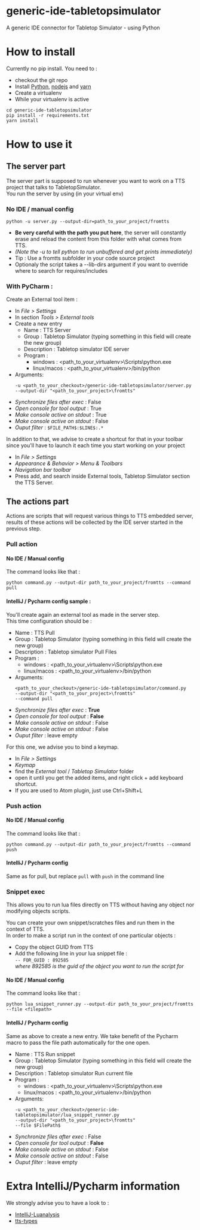 # generic-ide-tabletopsimulator
A generic IDE connector for Tabletop Simulator - using Python

# How to install
Currently no pip install.
You need to :
 * checkout the git repo
 * Install [Python](https://www.python.org/downloads/), [nodejs](https://nodejs.org/en/download/) and [yarn](https://classic.yarnpkg.com/en/docs/install/#windows-stable)
 * Create a virtualenv
 * While your virtualenv is active  
 ```
 cd generic-ide-tabletopsimulator
 pip install -r requirements.txt
 yarn install
 ```

# How to use it
## The server part
The server part is supposed to run whenever you want to work on a TTS project that talks to TabletopSimulator.   
You run the server by using (in your virtual env)
### No IDE / manual config
```
python -u server.py --output-dir=path_to_your_project/fromtts
```
 * **Be very careful with the path you put here**, the server will constantly erase and reload the content from this folder with what comes from TTS.
 * _(Note the -u to tell python to run unbuffered and get prints immediately)_
 * Tip : Use a fromtts subfolder in your code source project
 * Optionaly the script takes a --lib-dirs argument if you want to override where to search for requires/includes 

### With PyCharm :
Create an External tool item : 

 * In _File > Settings_
 * In section _Tools > External tools_
 * Create a new entry
   * Name : TTS Server
   * Group : Tabletop Simulator (typing something in this field will create the new group)
   * Description : Tabletop simulator IDE server
   * Program : 
        * windows : <path_to_your_virtualenv>\Scripts\python.exe
        * linux/macos : <path_to_your_virtualenv>/bin/python
  * Arguments: 
     ```
     -u <path_to_your_checkout>/generic-ide-tabletopsimulator/server.py 
    --output-dir "<path_to_your_project>\fromtts"
    ```
  * _Synchronize files after exec_ : False
  * _Open console for tool output_ : True
  * _Make console active on stdout_ : True
  * _Make console active on stdout_ : False
  * _Ouput filter_ : `$FILE_PATH$:$LINE$:.*`   

In addition to that, we advise to create a shortcut for that in your toolbar
since you'll have to launch it each time you start working on your project

 * In _File > Settings_
 * _Appearance & Behavior > Menu & Toolbars_
 * _Navigation bar toolbar_
 * Press add, and search inside External tools, Tabletop Simulator section the TTS Server.

## The actions part
Actions are scripts that will request various things to TTS embedded server, 
results of these actions will be collected by the IDE server started in the previous step.

### Pull action
#### No IDE / Manual config
The command looks like that :
```
python command.py --output-dir path_to_your_project/fromtts --command pull
```
#### IntelliJ / Pycharm config sample :
You'll create again an external tool as made in the server step.   
This time configuration should be :
   * Name : TTS Pull
   * Group : Tabletop Simulator (typing something in this field will create the new group)
   * Description : Tabletop simulator Pull Files
   * Program : 
        * windows : <path_to_your_virtualenv>\Scripts\python.exe
        * linux/macos : <path_to_your_virtualenv>/bin/python
  * Arguments: 
     ```
     <path_to_your_checkout>/generic-ide-tabletopsimulator/command.py 
    --output-dir "<path_to_your_project>\fromtts"
    --command pull
    ```
  * _Synchronize files after exec_ : **True**
  * _Open console for tool output_ : **False**
  * _Make console active on stdout_ : False
  * _Make console active on stdout_ : False
  * _Ouput filter_ : leave empty
    
For this one, we advise you to bind a keymap.
 * In _File > Settings_
 *  _Keymap_
 * find the _External tool_ / _Tabletop Simulator_ folder 
 * open it until you get the added items, and right click + add keyboard shortcut.
 * If you are used to Atom plugin, just use Ctrl+Shift+L

### Push action
#### No IDE / Manual config
The command looks like that :
```
python command.py --output-dir path_to_your_project/fromtts --command push
```
#### IntelliJ / Pycharm config
Same as for pull, but replace `pull` with `push` in the command line

### Snippet exec
This allows you to run lua files directly on TTS without having any object nor modifying objects scripts.

You can create your own snippet/scratches files and run them in the context of TTS.  
In order to make a script run in the context of one particular objects : 
 * Copy the object GUID from TTS
 * Add the following line in your lua snippet file :   
`-- FOR_GUID : 892585`   
   _where 892585 is the guid of the object you want to run the script for_
   
#### No IDE / Manual config
The command looks like that :
```
python lua_snippet_runner.py --output-dir path_to_your_project/fromtts --file <filepath>
```

#### IntelliJ / Pycharm config
Same as above to create a new entry. We take benefit of the Pycharm macro to pass the file path automatically for the one open.

   * Name : TTS Run snippet
   * Group : Tabletop Simulator (typing something in this field will create the new group)
   * Description : Tabletop simulator Run current file
   * Program : 
        * windows : <path_to_your_virtualenv>\Scripts\python.exe
        * linux/macos : <path_to_your_virtualenv>/bin/python
  * Arguments: 
     ```
     -u <path_to_your_checkout>/generic-ide-tabletopsimulator/lua_snippet_runner.py 
    --output-dir "<path_to_your_project>\fromtts"
    --file $FilePath$
    ```
  * _Synchronize files after exec_ : False
  * _Open console for tool output_ : **False**
  * _Make console active on stdout_ : False
  * _Make console active on stdout_ : False
  * _Ouput filter_ : leave empty
    

# Extra IntelliJ/Pycharm information
We strongly advise you to have a look to :
 * [IntelliJ-Luanalysis](https://github.com/Benjamin-Dobell/IntelliJ-Luanalysis)
 * [tts-types](https://github.com/Benjamin-Dobell/tts-types)
